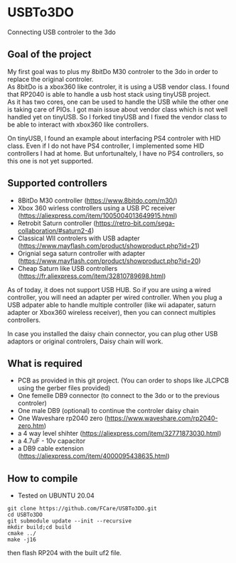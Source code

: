 # USBTo3DO
Connecting USB controler to the 3do

## Goal of the project
My first goal was to plus my 8bitDo M30 controler to the 3do in order to replace the original controler.  
As 8bitDo is a xbox360 like controler, it is using a USB vendor class.
I found that RP2040 is able to handle a usb host stack using tinyUSB project.  
As it has two cores, one can be used to handle the USB while the other one is taking care of PIOs.
I got main issue about vendor class which is not well handled yet on tinyUSB. So I forked tinyUSB and I fixed the vendor class to be able to interact with xbox360 like controllers.  

On tinyUSB, I found an example about interfacing PS4 controler with HID class. Even if I do not have PS4 controller, I implemented some HID controllers I had at home. But unfortunaltely, I have no PS4 controllers, so this one is not yet supported.

## Supported controllers
 - 8BitDo M30 controller (https://www.8bitdo.com/m30/)
 - Xbox 360 wirless controllers using a USB PC receiver (https://aliexpress.com/item/1005004013649915.html)
 - Retrobit Saturn controller (https://retro-bit.com/sega-collaboration/#saturn2-4)
 - Classical WII controlers with USB adapter (https://www.mayflash.com/product/showproduct.php?id=21)
 - Orignial sega saturn controller with adapter (https://www.mayflash.com/product/showproduct.php?id=20)
 - Cheap Saturn like USB controllers (https://fr.aliexpress.com/item/32810789698.html)

As of today, it does not support USB HUB. So if you are using a wired controller, you will need an adapter per wired controller. When you plug a USB adpater able to handle multiple controller (like wii adapater, saturn adapter or Xbox360 wireless receiver), then you can connect multiples controllers.

In case you installed the daisy chain connector, you can plug other USB adaptors or original controlers, Daisy chain will work.

## What is required
 - PCB as provided in this git project. (You can order to shops like JLCPCB using the gerber files provided)
 - One femelle DB9 connector (to connect to the 3do or to the previous controler)
 - One male DB9 (optional) to continue the controler daisy chain
 - One Waveshare rp2040 zero (https://www.waveshare.com/rp2040-zero.htm)
 - a 4 way level shihter (https://aliexpress.com/item/32771873030.html)
 - a 4.7uF - 10v capacitor
 - a DB9 cable extension (https://aliexpress.com/item/4000095438635.html)

## How to compile
 - Tested on UBUNTU 20.04

 `git clone https://github.com/FCare/USBTo3DO.git`  
 `cd USBTo3DO`  
 `git submodule update --init --recursive`  
 `mkdir build;cd build`  
 `cmake ../`  
 `make -j16`  
 
 then flash RP204 with the built uf2 file.
 
 
